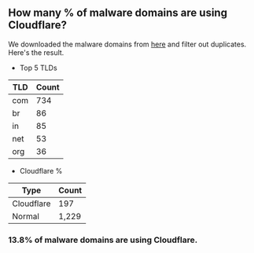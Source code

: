 ## How many % of malware domains are using Cloudflare?


We downloaded the malware domains from [here](https://urlhaus.abuse.ch) and filter out duplicates.
Here's the result.


[//]: # (start replacement)


- Top 5 TLDs

| TLD | Count |
| --- | --- |
| com | 734 |
| br | 86 |
| in | 85 |
| net | 53 |
| org | 36 |


- Cloudflare %

| Type | Count |
| --- | --- |
| Cloudflare | 197 |
| Normal | 1,229 |


### 13.8% of malware domains are using Cloudflare.